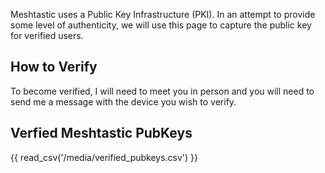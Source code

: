 Meshtastic uses a Public Key Infrastructure (PKI). In an attempt to provide some level of authenticity, we will use this page to capture the public key for verified users. 

## How to Verify
To become verified, I will need to meet you in person and you will need to send me a message with the device you wish to verify. 

## Verfied Meshtastic PubKeys

{{ read_csv('/media/verified_pubkeys.csv') }}
